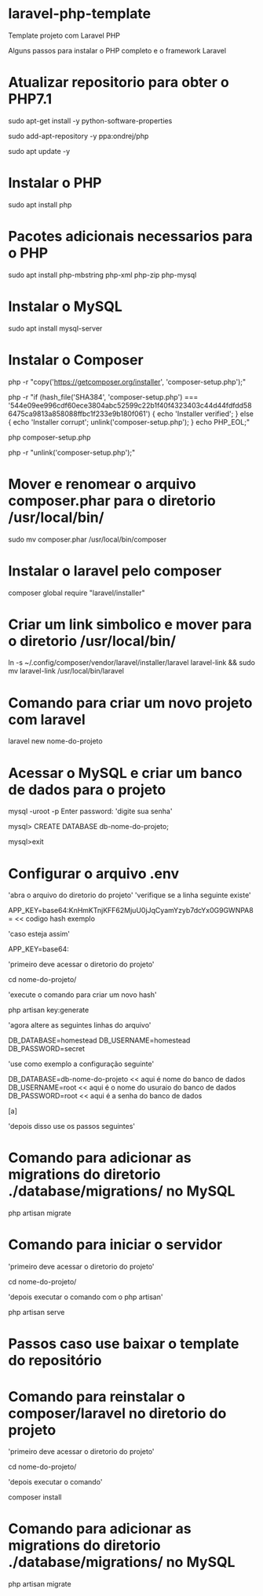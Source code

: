 # laravel-php-template
Template projeto com Laravel PHP

Alguns passos para instalar o PHP completo e o framework Laravel

# Atualizar repositorio para obter o PHP7.1

sudo apt-get install -y python-software-properties

sudo add-apt-repository -y ppa:ondrej/php

sudo apt update -y

# Instalar o PHP

sudo apt install php

# Pacotes adicionais necessarios para o PHP

sudo apt install php-mbstring php-xml php-zip php-mysql

# Instalar o MySQL

sudo apt install mysql-server

# Instalar o Composer 

php -r "copy('https://getcomposer.org/installer', 'composer-setup.php');"

php -r "if (hash_file('SHA384', 'composer-setup.php') === '544e09ee996cdf60ece3804abc52599c22b1f40f4323403c44d44fdfdd586475ca9813a858088ffbc1f233e9b180f061') { echo 'Installer verified'; } else { echo 'Installer corrupt'; unlink('composer-setup.php'); } echo PHP_EOL;"

php composer-setup.php

php -r "unlink('composer-setup.php');"

# Mover e renomear o arquivo composer.phar para o diretorio /usr/local/bin/

sudo mv composer.phar /usr/local/bin/composer

# Instalar o laravel pelo composer 

composer global require "laravel/installer"

# Criar um link simbolico e mover para o diretorio /usr/local/bin/

ln -s ~/.config/composer/vendor/laravel/installer/laravel laravel-link
 && sudo mv laravel-link /usr/local/bin/laravel
 
 # Comando para criar um novo projeto com laravel 

laravel new nome-do-projeto

# Acessar o MySQL e criar um banco de dados para o projeto

mysql -uroot -p
Enter password: 'digite sua senha'

mysql> CREATE DATABASE db-nome-do-projeto;

mysql>exit

# Configurar o arquivo .env 

'abra o arquivo do diretorio do projeto'
'verifique se a linha seguinte existe'

APP_KEY=base64:KnHmKTnjKFF62MjuU0jJqCyamYzyb7dcYx0G9GWNPA8= << codigo hash exemplo

'caso esteja assim'

APP_KEY=base64:

'primeiro deve acessar o diretorio do projeto'

cd nome-do-projeto/

'execute o comando para criar um novo hash'

php artisan key:generate

'agora altere as seguintes linhas do arquivo'

DB_DATABASE=homestead
DB_USERNAME=homestead
DB_PASSWORD=secret

'use como exemplo a configuração seguinte'

DB_DATABASE=db-nome-do-projeto << aqui é nome do banco de dados
DB_USERNAME=root               << aqui é o nome do usuraio do banco de dados
DB_PASSWORD=root               << aqui é a senha do banco de dados

[a]

'depois disso use os passos seguintes'

# Comando para adicionar as migrations do diretorio ./database/migrations/ no MySQL

php artisan migrate

# Comando para iniciar o servidor 

'primeiro deve acessar o diretorio do projeto'

cd nome-do-projeto/

'depois executar o comando com o php artisan'

php artisan serve


# Passos caso use baixar o template do repositório

# Comando para reinstalar o composer/laravel no diretorio do projeto

'primeiro deve acessar o diretorio do projeto'

cd nome-do-projeto/

'depois executar o comando'

composer install

# Comando para adicionar as migrations do diretorio ./database/migrations/ no MySQL

php artisan migrate





